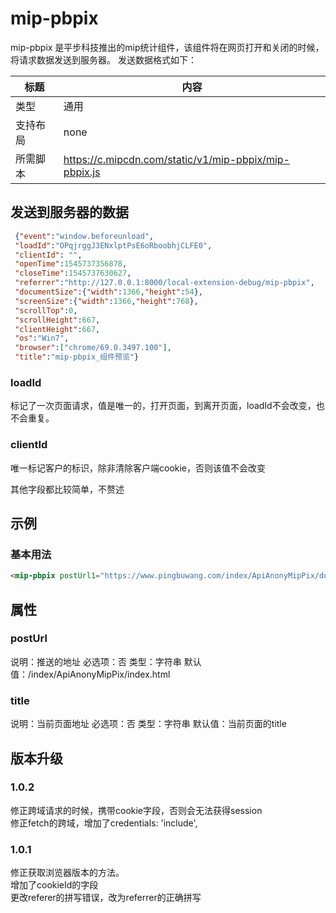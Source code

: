 # mip-pbpix

mip-pbpix 是平步科技推出的mip统计组件，该组件将在网页打开和关闭的时候，将请求数据发送到服务器。
发送数据格式如下：


标题|内容
----|----
类型|通用
支持布局|none
所需脚本|https://c.mipcdn.com/static/v1/mip-pbpix/mip-pbpix.js



## 发送到服务器的数据

```json
 {"event":"window.beforeunload",
 "loadId":"OPqjrggJ3ENxlptPsE6oRboobhjCLFE0",
 "clientId": "",
 "openTime":1545737356878,
 "closeTime":1545737630627,
 "referrer":"http://127.0.0.1:8000/local-extension-debug/mip-pbpix",
 "documentSize":{"width":1366,"height":54},
 "screenSize":{"width":1366,"height":768},
 "scrollTop":0,
 "scrollHeight":667,
 "clientHeight":667,
 "os":"Win7",
 "browser":["chrome/69.0.3497.100"],
 "title":"mip-pbpix_组件预览"}

```

### loadId 
标记了一次页面请求，值是唯一的，打开页面，到离开页面，loadId不会改变，也不会重复。

### clientId
唯一标记客户的标识，除非清除客户端cookie，否则该值不会改变


其他字段都比较简单，不赘述


## 示例

### 基本用法
```html
<mip-pbpix postUrl1="https://www.pingbuwang.com/index/ApiAnonyMipPix/do_pix" title="平步科技mip-pbpix简介"></mip-pbpix>
```

## 属性

### postUrl

说明：推送的地址
必选项：否
类型：字符串
默认值：/index/ApiAnonyMipPix/index.html

### title

说明：当前页面地址
必选项：否
类型：字符串
默认值：当前页面的title


## 版本升级

### 1.0.2
修正跨域请求的时候，携带cookie字段，否则会无法获得session    
修正fetch的跨域，增加了credentials: 'include',

### 1.0.1
修正获取浏览器版本的方法。   
增加了cookieId的字段    
更改referer的拼写错误，改为referrer的正确拼写
